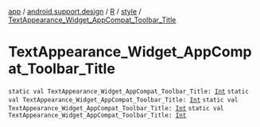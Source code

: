 [app](../../../index.md) / [android.support.design](../../index.md) / [R](../index.md) / [style](index.md) / [TextAppearance_Widget_AppCompat_Toolbar_Title](.)

# TextAppearance_Widget_AppCompat_Toolbar_Title

`static val TextAppearance_Widget_AppCompat_Toolbar_Title: `[`Int`](https://kotlinlang.org/api/latest/jvm/stdlib/kotlin/-int/index.html)
`static val TextAppearance_Widget_AppCompat_Toolbar_Title: `[`Int`](https://kotlinlang.org/api/latest/jvm/stdlib/kotlin/-int/index.html)
`static val TextAppearance_Widget_AppCompat_Toolbar_Title: `[`Int`](https://kotlinlang.org/api/latest/jvm/stdlib/kotlin/-int/index.html)
`static val TextAppearance_Widget_AppCompat_Toolbar_Title: `[`Int`](https://kotlinlang.org/api/latest/jvm/stdlib/kotlin/-int/index.html)